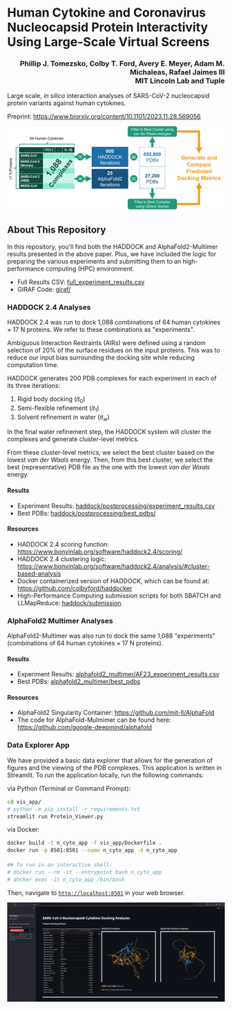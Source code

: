 # Human Cytokine and Coronavirus Nucleocapsid Protein Interactivity Using Large-Scale Virtual Screens

<h3 align="right">Phillip J. Tomezsko, Colby T. Ford, Avery E. Meyer, Adam M. Michaleas, Rafael Jaimes III<br>MIT Lincoln Lab and Tuple</h4>

Large scale, _in silico_ interaction analyses of SARS-CoV-2 nucleocapsid protein variants against human cytokines.

Preprint: https://www.biorxiv.org/content/10.1101/2023.11.28.569056

![](/img/Experiments.png)

## About This Repository
In this repository, you'll find both the HADDOCK and AlphaFold2-Multimer results presented in the above paper. Plus, we have included the logic for preparing the various experiments and submitting them to an high-performance computing (HPC) environment.

- Full Results CSV: [full_experiment_results.csv](full_experiment_results.csv)
- GIRAF Code: [giraf/](giraf/)


### HADDOCK 2.4 Analyses

HADDOCK 2.4 was run to dock 1,088 combinations of 64 human cytokines × 17 N proteins. We refer to these combinations as "experiments".

Ambiguous Interaction Restraints (AIRs) were defined using a random selection of 20% of the surface residues on the input proteins. This was to reduce our input bias surrounding the docking site while reducing computation time.

HADDOCK generates 200 PDB complexes for each experiment in each of its three iterations:
1. Rigid body docking ($it_0$)
2. Semi-flexible refinement ($it_1$)
3. Solvent refinement in water ($it_w$)

In the final water refinement step, the HADDOCK system will cluster the complexes and generate cluster-level metrics.

From these cluster-level metrics, we select the best cluster based on the lowest _van der Waals_ energy. Then, from this best cluster, we select the best (representative) PDB file as the one with the lowest _van der Waals_ energy.


#### Results

- Experiment Results: [haddock/postprocessing/experiment_results.csv](haddock/postprocessing/experiment_results.csv)
- Best PDBs: [haddock/postprocessing/best_pdbs/](haddock/postprocessing/best_pdbs/)

#### Resources

- HADDOCK 2.4 scoring function: https://www.bonvinlab.org/software/haddock2.4/scoring/
- HADDOCK 2.4 clustering logic: https://www.bonvinlab.org/software/haddock2.4/analysis/#cluster-based-analysis
- Docker containerized version of HADDOCK, which can be found at: https://github.com/colbyford/haddocker
- High-Performance Computing submission scripts for both SBATCH and LLMapReduce: [haddock/submission](haddock/submission).


### AlphaFold2 Multimer Analyses

AlphaFold2-Multimer was also run to dock the same 1,088 "experiments" (combinations of 64 human cytokines × 17 N proteins).

#### Results

- Experiment Results: [alphafold2_multimer/AF23_experiment_results.csv](alphafold2_multimer/AF23_experiment_results.csv)
- Best PDBs: [alphafold2_multimer/best_pdbs](alphafold2_multimer/best_pdbs)


#### Resources
- AlphaFold2 Singularity Container: https://github.com/mit-ll/AlphaFold
- The code for AlphaFold-Mulmimer can be found here: https://github.com/google-deepmind/alphafold


### Data Explorer App

We have provided a basic data explorer that allows for the generation of figures and the viewing of the PDB complexes. This application is written in Streamlit. To run the application locally, run the following commands:

via Python (Terminal or Command Prompt):
```bash
cd vis_app/
# python -m pip install -r requirements.txt
streamlit run Protein_Viewer.py
```

via Docker:
```bash
docker build -t n_cyto_app -f vis_app/Dockerfile .
docker run -p 8501:8501 --name n_cyto_app -d n_cyto_app

## To run in an interactive shell:
# docker run --rm -it --entrypoint bash n_cyto_app
# docker exec -it n_cyto_app /bin/bash
```

Then, navigate to [`http://localhost:8501`](http://localhost:8501) in your web browser.

![vis_app](img/vis_app.png)
